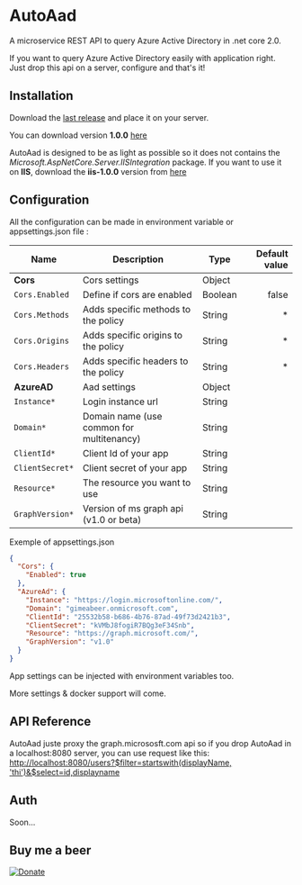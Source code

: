 # AutoAad
A microservice REST API to query Azure Active Directory in .net core 2.0.

If you want to query Azure Active Directory easily with application right. Just drop this api on a server, configure and that's it!

## Installation
Download the [last release](https://github.com/trenoncourt/AutoMail/releases) and place it on your server.

You can download version **1.0.0** [here](https://github.com/trenoncourt/AutoAad/releases/download/1.0.0/AutoAad-1.0.0.zip)

AutoAad is designed to be as light as possible so it does not contains the *Microsoft.AspNetCore.Server.IISIntegration* package.
If you want to use it on **IIS**, download the **iis-1.0.0** version from [here](https://github.com/trenoncourt/AutoAad/releases/download/1.0.0/AutoAad-iis-1.0.0.zip)

## Configuration
All the configuration can be made in environment variable or appsettings.json file :

| Name                    | Description                                   | Type        | Default value |
| ----------------------- | --------------------------------------------- | ----------- |--------------:|
| **Cors**                | Cors settings                                 | Object      |               |
| ```Cors.Enabled```      | Define if cors are enabled                    | Boolean     | false         |
| ```Cors.Methods```      | Adds specific methods to the policy           | String      | *             |
| ```Cors.Origins```      | Adds specific origins to the policy           | String      | *             |
| ```Cors.Headers```      | Adds specific headers to the policy           | String      | *             |
| **AzureAD**             | Aad settings                                  | Object      |               |
| ```Instance*```         | Login instance url                            | String      |               |
| ```Domain*```           | Domain name (use common for multitenancy)     | String      |               |
| ```ClientId*```         | Client Id of your app                         | String      |               |
| ```ClientSecret*```     | Client secret of your app                     | String      |               |
| ```Resource*```         | The resource you want to use                  | String      |               |
| ```GraphVersion*```     | Version of ms graph api (v1.0 or beta)        | String      |               |

Exemple of appsettings.json
```json
{
  "Cors": {
    "Enabled": true
  },
  "AzureAd": {
    "Instance": "https://login.microsoftonline.com/",
    "Domain": "gimeabeer.onmicrosoft.com",
    "ClientId": "25532b58-b686-4b76-87ad-49f73d2421b3",
    "ClientSecret": "kVMbJ8fogiR7BQg3eF34Snb",
    "Resource": "https://graph.microsoft.com/",
    "GraphVersion": "v1.0"
  }
}

```
App settings can be injected with environment variables too.

More settings & docker support will come.

## API Reference
AutoAad juste proxy the graph.micrososft.com api so if you drop AutoAad in a localhost:8080 server, you can use request like this:
[http://localhost:8080/users?$filter=startswith(displayName, 'thi')&$select=id,displayname](http://localhost:8080)

## Auth
Soon...


## Buy me a beer
[![Donate](https://img.shields.io/badge/Donate-PayPal-green.svg)](https://www.paypal.me/trenoncourt/5)

